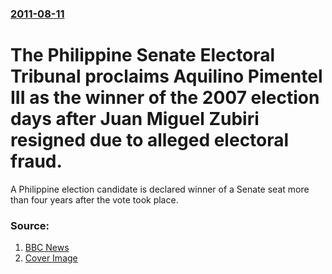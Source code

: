 ### [2011-08-11](/news/2011/08/11/index.md)

# The Philippine Senate Electoral Tribunal proclaims Aquilino Pimentel III as the winner of the 2007 election days after Juan Miguel Zubiri resigned due to alleged electoral fraud. 

A Philippine election candidate is declared winner of a Senate seat more than four years after the vote took place.


### Source:

1. [BBC News](http://www.bbc.co.uk/news/world-asia-pacific-14500983)
1. [Cover Image](http://www.bbc.co.uk/news/special/2015/newsspec_10857/bbc_news_logo.png?cb=1)
